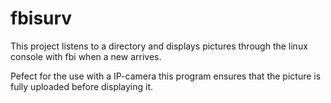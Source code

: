 # fbisurv
This project listens to a directory and displays pictures through the linux console with fbi when a new arrives.

Pefect for the use with a IP-camera this program ensures that the picture is fully uploaded before displaying it.
